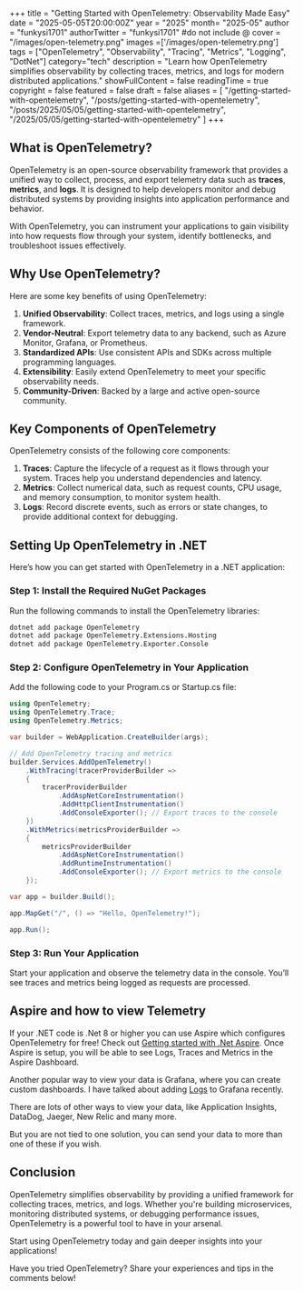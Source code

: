 +++
title = "Getting Started with OpenTelemetry: Observability Made Easy"
date = "2025-05-05T20:00:00Z"
year = "2025"
month= "2025-05"
author = "funkysi1701"
authorTwitter = "funkysi1701" #do not include @
cover = "/images/open-telemetry.png"
images =['/images/open-telemetry.png']
tags = ["OpenTelemetry", "Observability", "Tracing", "Metrics", "Logging", "DotNet"]
category="tech"
description = "Learn how OpenTelemetry simplifies observability by collecting traces, metrics, and logs for modern distributed applications."
showFullContent = false
readingTime = true
copyright = false
featured = false
draft = false
aliases = [
    "/getting-started-with-opentelemetry",
    "/posts/getting-started-with-opentelemetry",
    "/posts/2025/05/05/getting-started-with-opentelemetry",
    "/2025/05/05/getting-started-with-opentelemetry"
]
+++
## What is OpenTelemetry?

OpenTelemetry is an open-source observability framework that provides a unified way to collect, process, and export telemetry data such as **traces**, **metrics**, and **logs**. It is designed to help developers monitor and debug distributed systems by providing insights into application performance and behavior.

With OpenTelemetry, you can instrument your applications to gain visibility into how requests flow through your system, identify bottlenecks, and troubleshoot issues effectively.

## Why Use OpenTelemetry?

Here are some key benefits of using OpenTelemetry:

1. **Unified Observability**: Collect traces, metrics, and logs using a single framework.
2. **Vendor-Neutral**: Export telemetry data to any backend, such as Azure Monitor, Grafana, or Prometheus.
3. **Standardized APIs**: Use consistent APIs and SDKs across multiple programming languages.
4. **Extensibility**: Easily extend OpenTelemetry to meet your specific observability needs.
5. **Community-Driven**: Backed by a large and active open-source community.

## Key Components of OpenTelemetry

OpenTelemetry consists of the following core components:

1. **Traces**: Capture the lifecycle of a request as it flows through your system. Traces help you understand dependencies and latency.
2. **Metrics**: Collect numerical data, such as request counts, CPU usage, and memory consumption, to monitor system health.
3. **Logs**: Record discrete events, such as errors or state changes, to provide additional context for debugging.

## Setting Up OpenTelemetry in .NET

Here’s how you can get started with OpenTelemetry in a .NET application:

### Step 1: Install the Required NuGet Packages

Run the following commands to install the OpenTelemetry libraries:

```bash
dotnet add package OpenTelemetry
dotnet add package OpenTelemetry.Extensions.Hosting
dotnet add package OpenTelemetry.Exporter.Console
```

### Step 2: Configure OpenTelemetry in Your Application

Add the following code to your Program.cs or Startup.cs file:

```csharp
using OpenTelemetry;
using OpenTelemetry.Trace;
using OpenTelemetry.Metrics;

var builder = WebApplication.CreateBuilder(args);

// Add OpenTelemetry tracing and metrics
builder.Services.AddOpenTelemetry()
    .WithTracing(tracerProviderBuilder =>
    {
        tracerProviderBuilder
            .AddAspNetCoreInstrumentation()
            .AddHttpClientInstrumentation()
            .AddConsoleExporter(); // Export traces to the console
    })
    .WithMetrics(metricsProviderBuilder =>
    {
        metricsProviderBuilder
            .AddAspNetCoreInstrumentation()
            .AddRuntimeInstrumentation()
            .AddConsoleExporter(); // Export metrics to the console
    });

var app = builder.Build();

app.MapGet("/", () => "Hello, OpenTelemetry!");

app.Run();
```

### Step 3: Run Your Application

Start your application and observe the telemetry data in the console. You’ll see traces and metrics being logged as requests are processed.

## Aspire and how to view Telemetry

If your .NET code is .Net 8 or higher you can use Aspire which configures OpenTelemetry for free! Check out [Getting started with .Net Aspire](/2024/aspire). Once Aspire is setup, you will be able to see Logs, Traces and Metrics in the Aspire Dashboard.

Another popular way to view your data is Grafana, where you can create custom dashboards. I have talked about adding [Logs](/2025/opentelemetry-logs/) to Grafana recently.

There are lots of other ways to view your data, like Application Insights, DataDog, Jaeger, New Relic and many more.

But you are not tied to one solution, you can send your data to more than one of these if you wish.

## Conclusion

OpenTelemetry simplifies observability by providing a unified framework for collecting traces, metrics, and logs. Whether you're building microservices, monitoring distributed systems, or debugging performance issues, OpenTelemetry is a powerful tool to have in your arsenal.

Start using OpenTelemetry today and gain deeper insights into your applications!

Have you tried OpenTelemetry? Share your experiences and tips in the comments below!
